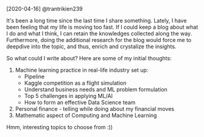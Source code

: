 \[2020-04-16\] @trantrikien239

It's been a long time since the last time I share something. Lately, I have been feeling that my life is moving too fast. If I could keep a blog about what I do and what I think, I can retain the knowledges collected along the way. Furthermore, doing the additional research for the blog would force me to deepdive into the topic, and thus, enrich and crystalize the insights.

So what could I write about? Here are some of my initial thoughts:

1. Machine learning practice in real-life industry set up:
    - Pipeline
    - Kaggle competition as a flight simulation
    - Understand business needs and ML problem formulation
    - Top 5 challenges in applying ML/AI
    - How to form an effective Data Science team
2. Personal finance - telling while doing about my financial moves
3. Mathematic aspect of Computing and Machine Learning

Hmm, interesting topics to choose from :))